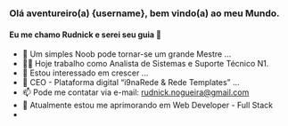 ### Olá aventureiro(a) {username}, bem vindo(a) ao meu Mundo.
#### Eu me chamo Rudnick e serei seu guia 👋

- 🌱 Um simples Noob pode tornar-se um grande Mestre ...
- 🐱‍💻 Hoje trabalho como Analista de Sistemas e Suporte Técnico N1.
- 👀 Estou interessado em crescer ...
- 💞️ CEO - Plataforma digital “i9naRede & Rede Templates” ...
- 📫 Pode me contatar via e-mail: rudnick.nogueira@gmail.com
- 🧠 Atualmente estou me aprimorando em Web Developer - Full Stack
- 
<!---
rudnickstephan/rudnickstephan is a ✨ special ✨ repository because its `README.md` (this file) appears on your GitHub profile.
You can click the Preview link to take a look at your changes.
--->
